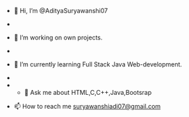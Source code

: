 - 👋 Hi, I’m @AdityaSuryawanshi07
- 
- 🔭  I’m working on own projects.
- 
- 🌱 I’m currently learning Full Stack Java Web-development.
-
- - 💞️  Ask me about HTML,C,C++,Java,Bootsrap

- 📫 How to reach me suryawanshiadi07@gmail.com

<!---
AdityaSuryawanshi07/AdityaSuryawanshi07 is a ✨ special ✨ repository because its `README.md` (this file) appears on your GitHub profile.
You can click the Preview link to take a look at your changes.
--->
